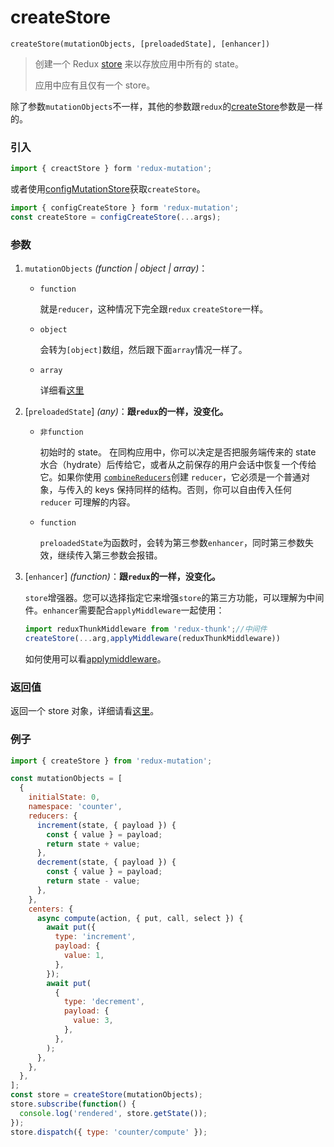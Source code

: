 # createStore

```
createStore(mutationObjects, [preloadedState], [enhancer])
```

> 创建一个 Redux [store](https://www.redux.org.cn/docs/api/Store.html) 来以存放应用中所有的 state。
>
> 应用中应有且仅有一个 store。

除了参数`mutationObjects`不一样，其他的参数跟`redux`的[createStore](https://redux.js.org/api/createstore)参数是一样的。

### 引入

```js
import { creactStore } form 'redux-mutation';
```

或者使用[configMutationStore](/docs/api/configCreateStore)获取`createStore`。

```js
import { configCreateStore } form 'redux-mutation';
const createStore = configCreateStore(...args);
```

### 参数

1. `mutationObjects` *(function | object | array)*：

   - `function`

     就是`reducer`，这种情况下完全跟`redux` `createStore`一样。

   - `object`

     会转为`[object]`数组，然后跟下面`array`情况一样了。

   - `array`

     详细看[这里](/docs/introduction/new-concepts.html#mutationObject)

2. [`preloadedState`] *(any)*：**跟`redux`的一样，没变化。**

   - `非function`

     初始时的 state。 在同构应用中，你可以决定是否把服务端传来的 state 水合（hydrate）后传给它，或者从之前保存的用户会话中恢复一个传给它。如果你使用 [`combineReducers`](https://www.redux.org.cn/docs/api/combineReducers.html)创建 `reducer`，它必须是一个普通对象，与传入的 keys 保持同样的结构。否则，你可以自由传入任何 `reducer` 可理解的内容。

   - `function`

     `preloadedState`为函数时，会转为第三参数`enhancer`，同时第三参数失效，继续传入第三参数会报错。

3. [`enhancer`] *(function)*：**跟`redux`的一样，没变化。**

   `store`增强器。您可以选择指定它来增强`store`的第三方功能，可以理解为中间件。`enhancer`需要配合`applyMiddleware`一起使用：

   ```js
   import reduxThunkMiddleware from 'redux-thunk';//中间件
   createStore(...arg,applyMiddleware(reduxThunkMiddleware))
   ```

   如何使用可以看[applymiddleware](https://redux.js.org/api/applymiddleware)。

### 返回值

返回一个 store 对象，详细请看[这里](/docs/api/store.md)。

### 例子

```js
import { createStore } from 'redux-mutation';

const mutationObjects = [
  {
    initialState: 0,
    namespace: 'counter',
    reducers: {
      increment(state, { payload }) {
        const { value } = payload;
        return state + value;
      },
      decrement(state, { payload }) {
        const { value } = payload;
        return state - value;
      },
    },
    centers: {
      async compute(action, { put, call, select }) {
        await put({
          type: 'increment',
          payload: {
            value: 1,
          },
        });
        await put(
          {
            type: 'decrement',
            payload: {
              value: 3,
            },
          },
        );
      },
    },
  },
];
const store = createStore(mutationObjects);
store.subscribe(function() {
  console.log('rendered', store.getState());
});
store.dispatch({ type: 'counter/compute' });
```
